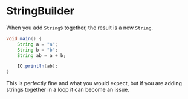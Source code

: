 # StringBuilder

When you add `String`s together, the result is a new `String`.

```java
void main() {
    String a = "a";
    String b = "b";
    String ab = a + b;

    IO.println(ab);
}
```

This is perfectly fine and what you would expect, but if you are adding strings
together in a loop it can become an issue.

```java
```